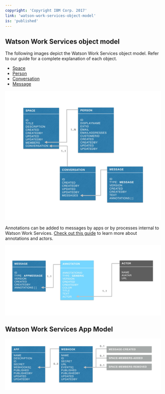 ```yaml
---
copyright: 'Copyright IBM Corp. 2017'
link: 'watson-work-services-object-model'
is: 'published'
---
```

## Watson Work Services object model

The following images depict the Watson Work Services object model. Refer to our guide for a complete explanation of each object.
- [Space](./guides/V1_spaces_main.md)
- [Person](./guides/V1_people_main.md)
- [Conversation](./guides/V1_conversation_main.md)
- [Message](./guides/V1_message_main.md)

![IBM Watson Work Services Object Model](./images/ObjModel.001.jpeg)

Annotations can be added to messages by apps or by processes internal to Watson Work Services. [Check out this guide](V1_wwsg_Spaces.md) to learn more about annotations and actors.

![IBM Watson Work Services Object Model](./images/MessageObjectModel.001.jpeg)

## Watson Work Services App Model

![IBM Watson Work Services Object Model](./images/AppModel.jpeg)

